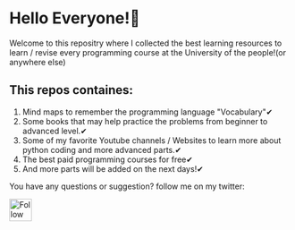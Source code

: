 <h1>Hello Everyone!💜</h1>

<p>Welcome to this repositry where I collected the best learning resources to learn / revise every programming course at the University of the people!(or anywhere else)</p>
<h2>This repos containes:</h2>
<ol>
  <li>Mind maps to remember the programming language "Vocabulary"✔</li>
  <li>Some books that may help practice the problems from beginner to advanced level.✔</li>
  <li>Some of my favorite Youtube channels / Websites to learn more about python coding and more advanced parts.✔</li>
  <li>The best paid programming courses for free✔</li>
  <li>And more parts will be added on the next days!✔</li>
 </ol> 
 
 
 <p>You have any questions or suggestion? follow me on my twitter:</p> 
 
 
  [<img src="https://raw.githubusercontent.com/Raymo111/Raymo111/master/socials/twitter.svg" height="40em" align="center" alt="Follow Oumaimafisaoui on Twitter" title="Follow Oumaimafisaoui on Twitter"/>](https://twitter.com/Oumaimafisaoui)
  
 

